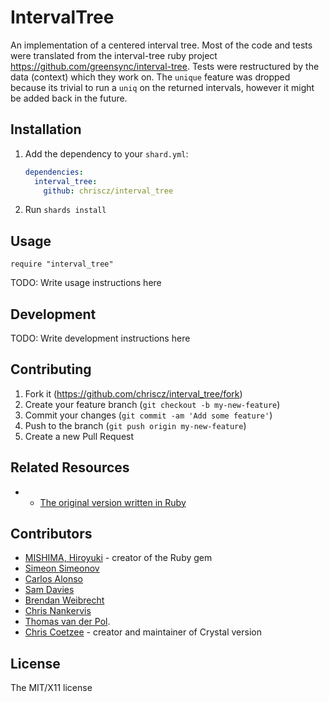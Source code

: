 # IntervalTree

An implementation of a centered interval tree.
Most of the code and tests were translated from the interval-tree ruby project https://github.com/greensync/interval-tree.
Tests were restructured by the data (context) which they work on.
The `unique` feature was dropped because its trivial to run a `uniq` on the returned intervals, however it might be added back in the future.

## Installation

1. Add the dependency to your `shard.yml`:

   ```yaml
   dependencies:
     interval_tree:
       github: chriscz/interval_tree
   ```

2. Run `shards install`

## Usage

```crystal
require "interval_tree"
```


TODO: Write usage instructions here

## Development

TODO: Write development instructions here

## Contributing

1. Fork it (<https://github.com/chriscz/interval_tree/fork>)
2. Create your feature branch (`git checkout -b my-new-feature`)
3. Commit your changes (`git commit -am 'Add some feature'`)
4. Push to the branch (`git push origin my-new-feature`)
5. Create a new Pull Request

## Related Resources
- * [The original version written in Ruby](https://github.com/greensync/interval-tree)

## Contributors
- [MISHIMA, Hiroyuki](https://github.com/misshie) - creator of the Ruby gem
- [Simeon Simeonov](https://github.com/ssimeonov)
- [Carlos Alonso](https://github.com/calonso)
- [Sam Davies](https://github.com/samphilipd)
- [Brendan Weibrecht](https://github.com/ZimbiX)
- [Chris Nankervis](https://github.com/chrisnankervis)
- [Thomas van der Pol](https://github.com/tvanderpol).
- [Chris Coetzee](https://github.com/chriscz) - creator and maintainer of Crystal version

## License
The MIT/X11 license
